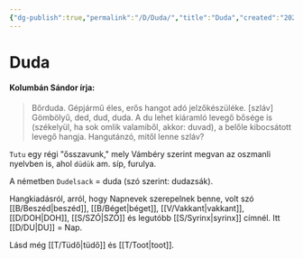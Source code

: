 ```yaml
---
{"dg-publish":true,"permalink":"/D/Duda/","title":"Duda","created":"2023-11-30T09:41","updated":"2024-10-25T17:08"}
---
```



# Duda

#### Kolumbán Sándor írja:

> Bőrduda. Gépjármű éles, erős hangot adó jelzőkészüléke. \[szláv\] Gömbölyű, ded, dud, duda. A du lehet kiáramló levegő bősége is (székelyül, ha sok omlik valamiből, akkor: duvad), a belőle kibocsátott levegő hangja. Hangutánzó, mitől lenne szláv?  

`Tutu` egy régi "ősszavunk," mely Vámbéry szerint megvan az oszmanli nyelvben is, ahol `düdük` am. síp, furulya.  

A németben `Dudelsack` = duda (szó szerint: dudazsák).

Hangkiadásról, arról, hogy Napnevek szerepelnek benne, volt szó [[B/Beszéd\|beszéd]], [[B/Béget\|béget]], [[V/Vakkant\|vakkant]], [[D/DOH\|DOH]], [[S/SZÓ\|SZÓ]] és legutóbb [[S/Syrinx\|syrinx]] címnél. Itt [[D/DU\|DU]] = Nap.  

Lásd még [[T/Tüdő\|tüdő]] és [[T/Toot\|toot]].  